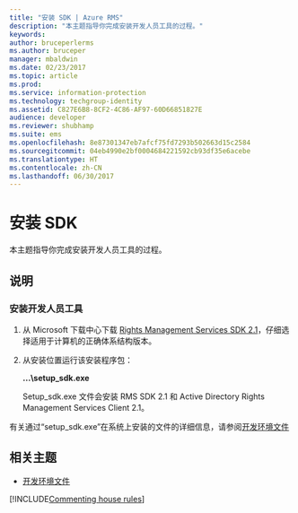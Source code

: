 ```yaml
---
title: "安装 SDK | Azure RMS"
description: "本主题指导你完成安装开发人员工具的过程。"
keywords: 
author: bruceperlerms
ms.author: bruceper
manager: mbaldwin
ms.date: 02/23/2017
ms.topic: article
ms.prod: 
ms.service: information-protection
ms.technology: techgroup-identity
ms.assetid: C827E6B8-8CF2-4C86-AF97-60D66851827E
audience: developer
ms.reviewer: shubhamp
ms.suite: ems
ms.openlocfilehash: 8e87301347eb7afcf75fd7293b502663d15c2584
ms.sourcegitcommit: 04eb4990e2bf0004684221592cb93df35e6acebe
ms.translationtype: HT
ms.contentlocale: zh-CN
ms.lasthandoff: 06/30/2017
---
```

# <a name="install-the-sdk"></a>安装 SDK

本主题指导你完成安装开发人员工具的过程。

## <a name="instructions"></a>说明

### <a name="install-the-developer-tools"></a>安装开发人员工具

1.  从 Microsoft 下载中心下载 [Rights Management Services SDK 2.1](http://www.microsoft.com/en-us/download/details.aspx?id=38397)，仔细选择适用于计算机的正确体系结构版本。
2.  从安装位置运行该安装程序包：

    **...\\setup\_sdk.exe**

    Setup\_sdk.exe 文件会安装 RMS SDK 2.1 和 Active Directory Rights Management Services Client 2.1。

有关通过“setup\_sdk.exe”在系统上安装的文件的详细信息，请参阅[开发环境文件](sdk-elements.md)

## <a name="related-topics"></a>相关主题

* [开发环境文件](sdk-elements.md)

[!INCLUDE[Commenting house rules](../includes/houserules.md)]